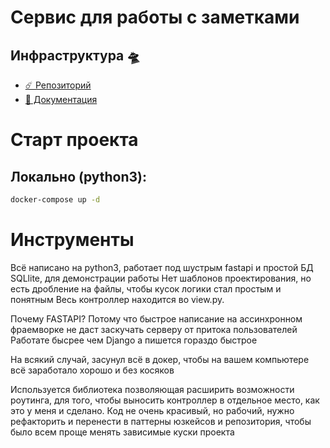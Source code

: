 # Сервис для работы c заметками

## Инфраструктура 🛸

+ [☄️ Репозиторий](https://github.com/dan-il-g/2)
+ [📝 Документация](http://gubanov.site:7654/docs)


# Старт проекта

## Локально (python3):

```bash
docker-compose up -d
```


# Инструменты

Всё написано на python3, работает под шустрым fastapi и простой БД SQLlite, для демонстрации работы
Нет шаблонов проектирования, но есть дробление на файлы, чтобы кусок логики стал простым и понятным
Весь контроллер находится во view.py.

Почему FASTAPI?
Потому что быстрое написание на ассинхронном фраемворке не даст заскучать серверу от притока пользователей
Работате бысрее чем Django а пишется гораздо быстрое

На всякий случай, засунул всё в докер, чтобы на вашем компьютере всё заработало хорошо и без косяков

Используется библиотека позволяющая расширить возможности роутинга, для того, чтобы выносить контроллер в 
отдельное место, как это у меня и сделано. Код не очень красивый, но рабочий,
нужно рефакторить и перенести в паттерны юзкейсов и репозитория, чтобы было всем проще менять зависимые куски проекта